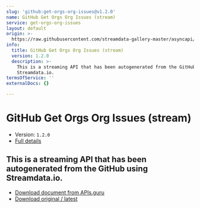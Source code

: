 ```yaml
---
slug: 'github:get-orgs-org-issues@v1.2.0'
name: GitHub Get Orgs Org Issues (stream)
service: get-orgs-org-issues
layout: default
origin: >-
  https://raw.githubusercontent.com/streamdata-gallery-master/asyncapi/master/_listings/github/github-get-orgs-org-issues-stream-async.md
info:
  title: GitHub Get Orgs Org Issues (stream)
  version: 1.2.0
  description: >-
    This is a streaming API that has been autogenerated from the GitHub using
    Streamdata.io.
termsOfService: ''
externalDocs: {}

---
```

# GitHub Get Orgs Org Issues (stream)

* Version: `1.2.0`
* [Full details](../html/github:get-orgs-org-issues@v1.2.0.html)



## This is a streaming API that has been autogenerated from the GitHub using Streamdata.io.



* [Download document from APIs.guru](https://raw.githubusercontent.com/APIs-guru/asyncapi-directory/master/docs/APIs/github%3Aget-orgs-org-issues%40v1.2.0.yaml)
* [Download original / latest](https://raw.githubusercontent.com/streamdata-gallery-master/asyncapi/master/_listings/github/github-get-orgs-org-issues-stream-async.md)

<script type="application/ld+json">
{
  "@context": "http://schema.org/",
  "@type": "WebAPI",
  "description": "This is a streaming API that has been autogenerated from the GitHub using Streamdata.io.",
  "documentation": "",

  "name": "GitHub Get Orgs Org Issues (stream)"
}
</script>
